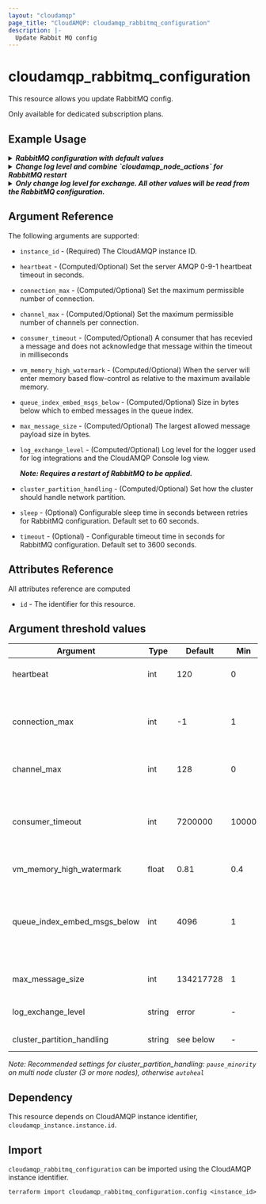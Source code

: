 ```yaml
---
layout: "cloudamqp"
page_title: "CloudAMQP: cloudamqp_rabbitmq_configuration"
description: |-
  Update Rabbit MQ config
---
```


# cloudamqp_rabbitmq_configuration

This resource allows you update RabbitMQ config.

Only available for dedicated subscription plans.

## Example Usage

<details>
  <summary>
    <b>
      <i>RabbitMQ configuration with default values</i>
    </b>
  </summary>

```hcl
resource "cloudamqp_rabbitmq_configuration" "rabbitmq_config" {
  instance_id = cloudamqp_instance.instance.id
  channel_max = 0
  connection_max = -1
  consumer_timeout = 7200000
  heartbeat = 120
  log_exchange_level = "error"
  max_message_size = 134217728
  queue_index_embed_msgs_below = 4096
  vm_memory_high_watermark = 0.81
  cluster_partition_handling = "autoheal"
}
```
</details>

<details>
  <summary>
    <b>
      <i>Change log level and combine `cloudamqp_node_actions` for RabbitMQ restart</i>
    </b>
  </summary>


```hcl
resource "cloudamqp_rabbitmq_configuration" "rabbitmq_config" {
  instance_id = cloudamqp_instance.instance.id
  channel_max = 0
  connection_max = -1
  consumer_timeout = 7200000
  heartbeat = 120
  log_exchange_level = "info"
  max_message_size = 134217728
  queue_index_embed_msgs_below = 4096
  vm_memory_high_watermark = 0.81
  cluster_partition_handling = "autoheal"
}

data "cloudamqp_nodes" "list_nodes" {
  instance_id = cloudamqp_instance.instance.id
}

resource "cloudamqp_node_actions" "node_action" {
  instance_id = cloudamqp_instance.instance.id
  node_id = data.cloudamqp_nodes.list_nodes.nodes[0].node_id
  action = "restart"

  depends_on = [
    cloudamqp_rabbitmq_configuration.rabbitmq_config,
  ]
}
```
</details>

<details>
  <summary>
    <b>
      <i>Only change log level for exchange. All other values will be read from the RabbitMQ configuration.</i>
    </b>
  </summary>


```hcl
resource "cloudamqp_rabbitmq_configuration" "rabbit_config" {
  instance_id = cloudamqp_instance.instance.id
  log_exchange_level = "info"
}
```
</details>

## Argument Reference

The following arguments are supported:

* `instance_id`                   - (Required) The CloudAMQP instance ID.
* `heartbeat`                     - (Computed/Optional) Set the server AMQP 0-9-1 heartbeat timeout in seconds.
* `connection_max`                - (Computed/Optional) Set the maximum permissible number of connection.
* `channel_max`                   - (Computed/Optional) Set the maximum permissible number of channels per connection.
* `consumer_timeout`              - (Computed/Optional) A consumer that has recevied a message and does not acknowledge that message within the timeout in milliseconds
* `vm_memory_high_watermark`      - (Computed/Optional) When the server will enter memory based flow-control as relative to the maximum available memory.
* `queue_index_embed_msgs_below`  - (Computed/Optional) Size in bytes below which to embed messages in the queue index.
* `max_message_size`              - (Computed/Optional) The largest allowed message payload size in bytes.
* `log_exchange_level`            - (Computed/Optional) Log level for the logger used for log integrations and the CloudAMQP Console log view.

  ***Note: Requires a restart of RabbitMQ to be applied.***
* `cluster_partition_handling`    - (Computed/Optional) Set how the cluster should handle network partition.
* `sleep` - (Optional) Configurable sleep time in seconds between retries for RabbitMQ configuration. Default set to 60 seconds.
* `timeout` - (Optional) - Configurable timeout time in seconds for RabbitMQ configuration. Default set to 3600 seconds.

## Attributes Reference

All attributes reference are computed

* `id`  - The identifier for this resource.

## Argument threshold values

| Argument | Type | Default | Min | Max | Unit | Affect | Note |
|---|---|---|---|---|---|---|---|
| heartbeat | int | 120 | 0 | - |  | Only effects new connections |  |
| connection_max | int | -1 | 1 | - |  | RabbitMQ restart required | -1 in the provider corresponds to INFINITY in the RabbitMQ config |
| channel_max | int | 128 | 0 | - |  | Only effects new connections |  |
| consumer_timeout | int | 7200000 | 10000 | 86400000 | milliseconds | Only effects new channels | -1 in the provider corresponds to false (disable) in the RabbitMQ config |
| vm_memory_high_watermark | float | 0.81 | 0.4 | 0.9 |  | Applied immediately |  |
| queue_index_embed_msgs_below | int | 4096 | 1 | 10485760 | bytes | Applied immediately for new queues, requires restart for existing queues |  |
| max_message_size | int | 134217728 | 1 | 536870912 | bytes | Only effects new channels |  |
| log_exchange_level | string | error | - | - |  | RabbitMQ restart required | debug, info, warning, error, critical |
| cluster_partition_handling | string | see below | - | - |  | Applied immediately | autoheal, pause_minority |

  *Note: Recommended settings for cluster_partition_handling: `pause_minority` on multi node cluster (3 or more nodes), otherwise `autoheal`*

## Dependency

This resource depends on CloudAMQP instance identifier, `cloudamqp_instance.instance.id`.

## Import

`cloudamqp_rabbitmq_configuration` can be imported using the CloudAMQP instance identifier.

`terraform import cloudamqp_rabbitmq_configuration.config <instance_id>`
